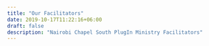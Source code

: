 ```yaml
---
title: "Our Facilitators"
date: 2019-10-17T11:22:16+06:00
draft: false
description: "Nairobi Chapel South PlugIn Ministry Facilitators"
---
```

